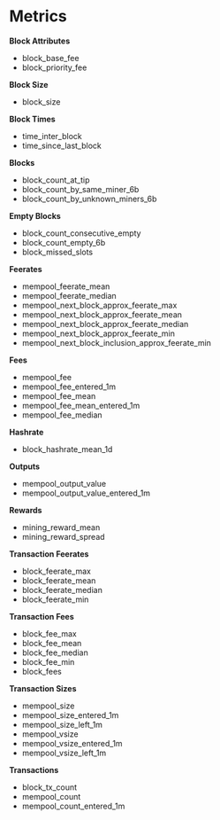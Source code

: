 # Metrics

**Block Attributes**
* block_base_fee
* block_priority_fee

**Block Size**
* block_size

**Block Times**
* time_inter_block
* time_since_last_block

**Blocks**
* block_count_at_tip
* block_count_by_same_miner_6b
* block_count_by_unknown_miners_6b

**Empty Blocks**
* block_count_consecutive_empty
* block_count_empty_6b
* block_missed_slots

**Feerates**
* mempool_feerate_mean
* mempool_feerate_median
* mempool_next_block_approx_feerate_max
* mempool_next_block_approx_feerate_mean
* mempool_next_block_approx_feerate_median
* mempool_next_block_approx_feerate_min
* mempool_next_block_inclusion_approx_feerate_min

**Fees**
* mempool_fee
* mempool_fee_entered_1m
* mempool_fee_mean
* mempool_fee_mean_entered_1m
* mempool_fee_median

**Hashrate**
* block_hashrate_mean_1d

**Outputs**
* mempool_output_value
* mempool_output_value_entered_1m

**Rewards**
* mining_reward_mean
* mining_reward_spread

**Transaction Feerates**
* block_feerate_max
* block_feerate_mean
* block_feerate_median
* block_feerate_min

**Transaction Fees**
* block_fee_max
* block_fee_mean
* block_fee_median
* block_fee_min
* block_fees

**Transaction Sizes**
* mempool_size
* mempool_size_entered_1m
* mempool_size_left_1m
* mempool_vsize
* mempool_vsize_entered_1m
* mempool_vsize_left_1m

**Transactions**
* block_tx_count
* mempool_count
* mempool_count_entered_1m
